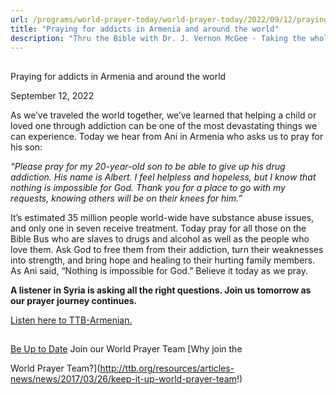 ```yaml
---
url: /programs/world-prayer-today/world-prayer-today/2022/09/12/praying-for-addicts-in-armenia-and-around-the-world
title: "Praying for addicts in Armenia and around the world"
description: "Thru the Bible with Dr. J. Vernon McGee - Taking the whole Word to the whole world"
---
```







## 
 Praying for addicts in Armenia and around the world


September 12, 2022




As we’ve traveled the world together, we’ve learned that helping a child or loved one through addiction can be one of the most devastating things we can experience. Today we hear from Ani in Armenia who asks us to pray for his son:

*“Please pray for my 20-year-old son to be able to give up his drug addiction. His name is Albert. I feel helpless and hopeless, but I know that nothing is impossible for God. Thank you for a place to go with my requests, knowing others will be on their knees for him.”*

It’s estimated 35 million people world-wide have substance abuse issues, and only one in seven receive treatment. Today pray for all those on the Bible Bus who are slaves to drugs and alcohol as well as the people who love them. Ask God to free them from their addiction, turn their weaknesses into strength, and bring hope and healing to their hurting family members. As Ani said, “Nothing is impossible for God.” Believe it today as we pray.

**A listener in Syria is asking all the right questions. Join us tomorrow as our prayer journey continues.**

[Listen here to TTB-Armenian.](https://ttb.twr.org/home/day,0422/language,HYEEST)







## 




[Be Up to Date](http://feeds.feedburner.com/WorldPrayerToday "World Prayer Today RSS Feed")
Join our World Prayer Team
[Why join the  

World Prayer Team?](http://ttb.org/resources/articles-news/news/2017/03/26/keep-it-up-world-prayer-team!)




